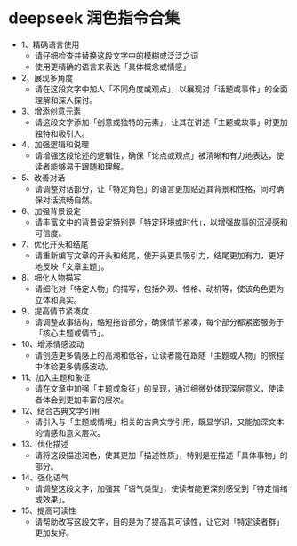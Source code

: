 # deepseek 润色指令合集
- 1、精确语言使用
  - 请仔细检查并替换这段文字中的模糊或泛泛之词
  - 使用更精确的语言来表达「具体概念或情感」
- 2、展现多角度
  - 请在这段文字中加人「不同角度或观点」，以展现对「话题或事件」的全面理解和深人探讨。
- 3、增添创意元素
  - 请这段文字添加「创意或独特的元素」，让其在讲述「主题或故事」时更加独特和吸引人。
- 4、加强逻辑和说理
  - 请增强这段论述的逻辑性，确保「论点或观点」被清晰和有力地表达，使读者能够易于跟随和理解。
- 5、改善对话
  - 请调整对话部分，让「特定角色」的语言更加贴近其背景和性格，同时确保对话流畅自然。
- 6、加强背景设定
  - 请丰富文中的背景设定特别是「特定环境或时代」，以增强故事的沉浸感和可信度。
- 7、优化开头和结尾
  - 请重新编写文章的开头和结尾，使开头更具吸引力，结尾更加有力，更好地反映「文章主题」。
- 8、细化人物描写
  - 请细化对「特定人物」的描写，包括外观、性格、动机等，使该角色更为立体和真实。
- 9、提高情节紧凑度
  - 请调整故事结构，缩短拖沓部分，确保情节紧凑，每个部分都紧密服务于「核心主题或情节」。
- 10、增添情感波动
  - 请创造更多情感上的高潮和低谷，让读者能在跟随「主题或人物」的旅程中体验更多情感波动。
- 11、加入主题和象征
  - 请在文章中加强「主题或象征」的呈现，通过细微处体现深层意义，使读者体会到更加丰富的层次。
- 12、结合古典文学引用
  - 请引入与「主题或情境」相关的古典文学引用，既显学识，又能加深文本的情感和意义层次。
- 13、优化描述
  - 请将这段描述润色，使其更加「描述性质」，特别是在描述「具体事物」的部分。
- 14、强化语气
  - 请调整这段文字，加强其「语气类型」，使读者能更深刻感受到「特定情绪或效果」。
- 15、提高可读性
  - 请帮助改写这段文字，目的是为了提高其可读性，让它对「特定读者群」更加友好。
